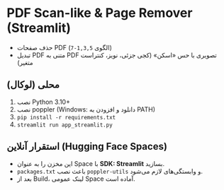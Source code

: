 # PDF Scan-like & Page Remover (Streamlit)

- حذف صفحات PDF (الگوی `1,3,5-7`)
- تبدیل PDF متنی به PDF تصویری با حس «اسکن» (کجی جزئی، نویز، کنتراست متغیر)

## محلی (لوکال)
1) نصب Python 3.10+
2) نصب poppler (Windows: دانلود و افزودن به PATH)
3) `pip install -r requirements.txt`
4) `streamlit run app_streamlit.py`

## استقرار آنلاین (Hugging Face Spaces)
- این مخزن را به عنوان Space با **SDK: Streamlit** بسازید.
- `packages.txt` باعث نصب `poppler-utils` و وابستگی‌های لازم می‌شود.
- بعد از Build، لینک عمومی Space آماده است.
